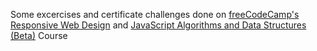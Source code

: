Some excercises and certificate challenges done on <a href="https://www.freecodecamp.org/learn/2022/responsive-web-design">freeCodeCamp's Responsive Web Design</a> and <a href="https://www.freecodecamp.org/learn/javascript-algorithms-and-data-structures-v8/">JavaScript Algorithms and Data Structures (Beta)</a> Course
